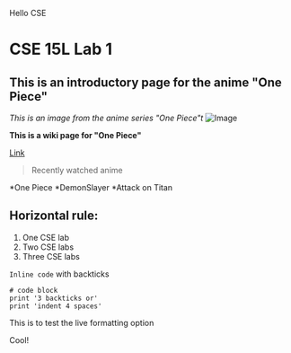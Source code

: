Hello CSE
# CSE 15L Lab 1
## This is an introductory page for the anime "One Piece"

*This is an image from the anime series "One Piece"t*
![Image]([http://url/a.png](https://jotaku.net/2020/05/19/netflix-one-piece-live-action-pilot-leak/))

**This is a wiki page for "One Piece"**

[Link](https://en.wikipedia.org/wiki/One_Piece)

> Recently watched anime

*One Piece
*DemonSlayer
*Attack on Titan

Horizontal rule:
---

1. One CSE lab
2. Two CSE labs
3. Three CSE labs

`Inline code` with backticks

```
# code block
print '3 backticks or'
print 'indent 4 spaces'
```

This is to test the live formatting option

Cool!